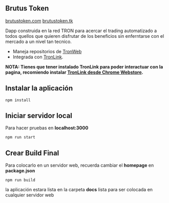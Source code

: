 ## Brutus Token

[brutustoken.com](https://brutustoken.com)
[brutustoken.tk](https://brutustoken.tk)

Dapp construida en la red TRON para acercar el trading automatizado a todos quellos que quieren disfrutar de los beneficios sin enferntarse con el mercado a un nivel tan tecnico. 
+ Maneja repositorios de [TronWeb](https://github.com/tronprotocol/tron-web)
+ Integrada con [TronLink](https://github.com/TronWatch/TronLink).

**NOTA: Tienes que tener instalado TronLink para poder interactuar con la pagina, recomiendo instalar  [TronLink desde Chrome Webstore](https://chrome.google.com/webstore/detail/ibnejdfjmmkpcnlpebklmnkoeoihofec/).**



## Instalar la aplicación

`npm install`

## Iniciar servidor local

Para hacer pruebas en **localhost:3000**

`npm run start`

## Crear Build Final

Para colocarlo en un servidor web, recuerda cambiar el **homepage** en **package.json** 

`npm run build`

la aplicación estara lista en la carpeta **docs** lista para ser colocada en cualquier servidor web

